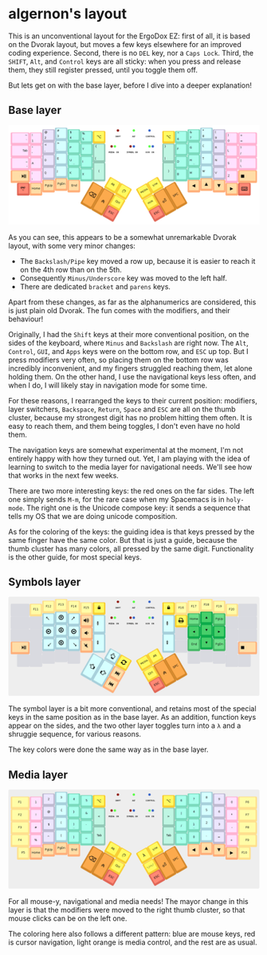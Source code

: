 algernon's layout
=======================

This is an unconventional layout for the ErgoDox EZ: first of all, it is based
on the Dvorak layout, but moves a few keys elsewhere for an improved coding
experience. Second, there is no `DEL` key, nor a `Caps Lock`. Third, the
`SHIFT`, `Alt`, and `Control` keys are all sticky: when you press and release
them, they still register pressed, until you toggle them off.

But lets get on with the base layer, before I dive into a deeper explanation!

## Base layer

![Base layer](images/base-layer.png)

As you can see, this appears to be a somewhat unremarkable Dvorak layout, with
some very minor changes:

* The `Backslash/Pipe` key moved a row up, because it is easier to reach it on
  the 4th row than on the 5th.
* Consequently `Minus/Underscore` key was moved to the left half.
* There are dedicated `bracket` and `parens` keys.

Apart from these changes, as far as the alphanumerics are considered, this is
just plain old Dvorak. The fun comes with the modifiers, and their behaviour!

Originally, I had the `Shift` keys at their more conventional position, on the
sides of the keyboard, where `Minus` and `Backslash` are right now. The `Alt`,
`Control`, `GUI`, and `Apps` keys were on the bottom row, and `ESC` up top. But
I press modifiers very often, so placing them on the bottom row was incredibly
inconvenient, and my fingers struggled reaching them, let alone holding them. On
the other hand, I use the navigational keys less often, and when I do, I will
likely stay in navigation mode for some time.

For these reasons, I rearranged the keys to their current position: modifiers,
layer switchers, `Backspace`, `Return`, `Space` and `ESC` are all on the thumb
cluster, because my strongest digit has no problem hitting them often. It is
easy to reach them, and them being toggles, I don't even have no hold them.

The navigation keys are somewhat experimental at the moment, I'm not entirely
happy with how they turned out. Yet, I am playing with the idea of learning to
switch to the media layer for navigational needs. We'll see how that works in
the next few weeks.

There are two more interesting keys: the red ones on the far sides. The left one
simply sends `M-m`, for the rare case when my Spacemacs is in `holy-mode`. The
right one is the Unicode compose key: it sends a sequence that tells my OS that
we are doing unicode composition.

As for the coloring of the keys: the guiding idea is that keys pressed by the
same finger have the same color. But that is just a guide, because the thumb
cluster has many colors, all pressed by the same digit. Functionality is the
other guide, for most special keys.

## Symbols layer

![Symbols layer](images/symbol-layer.png)

The symbol layer is a bit more conventional, and retains most of the special
keys in the same position as in the base layer. As an addition, function keys
appear on the sides, and the two other layer toggles turn into a `λ` and a
shruggie sequence, for various reasons.

The key colors were done the same way as in the base layer.

## Media layer

![Media layer](images/media-layer.png)

For all mouse-y, navigational and media needs! The mayor change in this layer is
that the modifiers were moved to the right thumb cluster, so that mouse clicks
can be on the left one.

The coloring here also follows a different pattern: blue are mouse keys, red is
cursor navigation, light orange is media control, and the rest are as usual.
